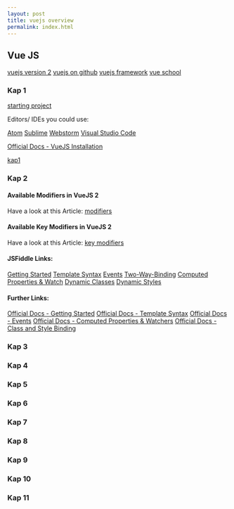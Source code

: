 ```yaml
---
layout: post
title: vuejs overview
permalink: index.html
---
```


## Vue JS

[vuejs version 2](https://github.com/vuejs/vue/issues/2873)
[vuejs on github](https://github.com/vuejs)
[vuejs framework](https://github.com/vuejs/vue)
[vue school](https://vueschool.io)

### Kap 1

[starting project](https://jsfiddle.net/smax/c4mcxu7s/)

Editors/ IDEs you could use:

[Atom](https://atom.io/)
[Sublime](https://www.sublimetext.com/)
[Webstorm](https://www.jetbrains.com/webstorm/)
[Visual Studio Code](https://code.visualstudio.com/)

[Official Docs - VueJS Installation](http://vuejs.org/guide/installation.html)

[kap1](./kap1/index.html)


### Kap 2

#### Available Modifiers in VueJS 2 
 
Have a look at this Article: 
[modifiers](http://vuejs.org/v2/guide/events.html#Event-Modifiers)

#### Available Key Modifiers in VueJS 2 
 
Have a look at this Article: 
[key modifiers](http://vuejs.org/v2/guide/events.html#Key-Modifiers)  


#### JSFiddle Links:

[Getting Started](https://jsfiddle.net/smax/pcjtcmdm/)
[Template Syntax](https://jsfiddle.net/smax/bkk97b7g/)
[Events](https://jsfiddle.net/smax/7zdak05g/)
[Two-Way-Binding](https://jsfiddle.net/smax/ut0tsbcu/)
[Computed Properties & Watch](https://jsfiddle.net/smax/yLjqxmw0/)
[Dynamic Classes](https://jsfiddle.net/smax/gowg40ym/)
[Dynamic Styles](https://jsfiddle.net/smax/3rvdLq5y/)

#### Further Links:

[Official Docs - Getting Started]( http://vuejs.org/guide/)
[Official Docs - Template Syntax]( http://vuejs.org/guide/syntax.html)
[Official Docs - Events]( http://vuejs.org/guide/events.html)
[Official Docs - Computed Properties & Watchers]( http://vuejs.org/guide/computed.html)
[Official Docs - Class and Style Binding]( http://vuejs.org/guide/class-and-style.html)

### Kap 3


### Kap 4


### Kap 5


### Kap 6


### Kap 7


### Kap 8


### Kap 9


### Kap 10


### Kap 11


